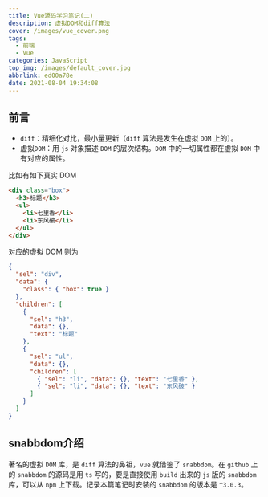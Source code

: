 ```yaml
---
title: Vue源码学习笔记(二)
description: 虚拟DOM和diff算法
cover: /images/vue_cover.png
tags:
  - 前端
  - Vue
categories: JavaScript
top_img: /images/default_cover.jpg
abbrlink: ed00a78e
date: 2021-08-04 19:34:08
---
```


## 前言

- `diff`：精细化对比，最小量更新（`diff` 算法是发生在虚拟 `DOM` 上的）。
- 虚拟`DOM`：用 `js` 对象描述 `DOM` 的层次结构。`DOM` 中的一切属性都在虚拟 `DOM` 中有对应的属性。

比如有如下真实 DOM

```html
<div class="box">
  <h3>标题</h3>
  <ul>
    <li>七里香</li>
    <li>东风破</li>
  </ul>
</div>
```

对应的虚拟 DOM 则为

```json
{
  "sel": "div",
  "data": {
    "class": { "box": true }
  },
  "children": [
    {
      "sel": "h3",
      "data": {},
      "text": "标题"
    },
    {
      "sel": "ul",
      "data": {},
      "children": [
        { "sel": "li", "data": {}, "text": "七里香" },
        { "sel": "li", "data": {}, "text": "东风破" }
      ]
    }
  ]
}
```

## snabbdom介绍

著名的虚拟 `DOM` 库，是 `diff` 算法的鼻祖，`vue` 就借鉴了 `snabbdom`。在 `github` 上的 `snabbdom` 的源码是用 `ts` 写的，要是直接使用 `build` 出来的 `js` 版的 `snabbdom` 库，可以从 `npm` 上下载。记录本篇笔记时安装的 `snabbdom` 的版本是 `^3.0.3`。
